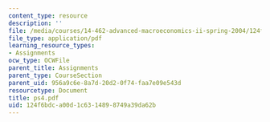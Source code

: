 ```yaml
---
content_type: resource
description: ''
file: /media/courses/14-462-advanced-macroeconomics-ii-spring-2004/124f6bdca00d1c6314898749a39da62b_ps4.pdf
file_type: application/pdf
learning_resource_types:
- Assignments
ocw_type: OCWFile
parent_title: Assignments
parent_type: CourseSection
parent_uid: 956a9c6e-8a7d-20d2-0f74-faa7e09e543d
resourcetype: Document
title: ps4.pdf
uid: 124f6bdc-a00d-1c63-1489-8749a39da62b
---
```

